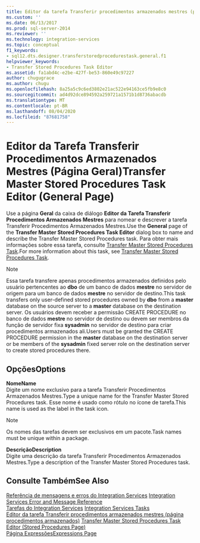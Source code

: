 ```yaml
---
title: Editor da tarefa Transferir procedimentos armazenados mestres (página Geral) | Microsoft Docs
ms.custom: ''
ms.date: 06/13/2017
ms.prod: sql-server-2014
ms.reviewer: ''
ms.technology: integration-services
ms.topic: conceptual
f1_keywords:
- sql12.dts.designer.transferstoredprocedurestask.general.f1
helpviewer_keywords:
- Transfer Stored Procedures Task Editor
ms.assetid: fa1abd4c-e2be-427f-be53-860e49c97227
author: chugugrace
ms.author: chugu
ms.openlocfilehash: 8a25a5c9c6ed3802e21ac522e94163ce5fb9e8c0
ms.sourcegitcommit: ad4d92dce894592a259721a1571b1d8736abacdb
ms.translationtype: MT
ms.contentlocale: pt-BR
ms.lasthandoff: 08/04/2020
ms.locfileid: "87681758"
---
```

# <a name="transfer-master-stored-procedures-task-editor-general-page"></a><span data-ttu-id="bbdde-102">Editor da Tarefa Transferir Procedimentos Armazenados Mestres (Página Geral)</span><span class="sxs-lookup"><span data-stu-id="bbdde-102">Transfer Master Stored Procedures Task Editor (General Page)</span></span>
  <span data-ttu-id="bbdde-103">Use a página **Geral** da caixa de diálogo **Editor da Tarefa Transferir Procedimentos Armazenados Mestres** para nomear e descrever a tarefa Transferir Procedimentos Armazenados Mestres.</span><span class="sxs-lookup"><span data-stu-id="bbdde-103">Use the **General** page of the **Transfer Master Stored Procedures Task Editor** dialog box to name and describe the Transfer Master Stored Procedures task.</span></span> <span data-ttu-id="bbdde-104">Para obter mais informações sobre essa tarefa, consulte [Transfer Master Stored Procedures Task](control-flow/transfer-master-stored-procedures-task.md).</span><span class="sxs-lookup"><span data-stu-id="bbdde-104">For more information about this task, see [Transfer Master Stored Procedures Task](control-flow/transfer-master-stored-procedures-task.md).</span></span>  
  
> [!NOTE]  
>  <span data-ttu-id="bbdde-105">Essa tarefa transfere apenas procedimentos armazenados definidos pelo usuário pertencentes ao **dbo** de um banco de dados **mestre** no servidor de origem para um banco de dados **mestre** no servidor de destino.</span><span class="sxs-lookup"><span data-stu-id="bbdde-105">This task transfers only user-defined stored procedures owned by **dbo** from a **master** database on the source server to a **master** database on the destination server.</span></span> <span data-ttu-id="bbdde-106">Os usuários devem receber a permissão CREATE PROCEDURE no banco de dados **mestre** no servidor de destino ou devem ser membros da função de servidor fixa **sysadmin** no servidor de destino para criar procedimentos armazenados ali.</span><span class="sxs-lookup"><span data-stu-id="bbdde-106">Users must be granted the CREATE PROCEDURE permission in the **master** database on the destination server or be members of the **sysadmin** fixed server role on the destination server to create stored procedures there.</span></span>  
  
## <a name="options"></a><span data-ttu-id="bbdde-107">Opções</span><span class="sxs-lookup"><span data-stu-id="bbdde-107">Options</span></span>  
 <span data-ttu-id="bbdde-108">**Nome**</span><span class="sxs-lookup"><span data-stu-id="bbdde-108">**Name**</span></span>  
 <span data-ttu-id="bbdde-109">Digite um nome exclusivo para a tarefa Transferir Procedimentos Armazenados Mestres.</span><span class="sxs-lookup"><span data-stu-id="bbdde-109">Type a unique name for the Transfer Master Stored Procedures task.</span></span> <span data-ttu-id="bbdde-110">Esse nome é usado como rótulo no ícone de tarefa.</span><span class="sxs-lookup"><span data-stu-id="bbdde-110">This name is used as the label in the task icon.</span></span>  
  
> [!NOTE]  
>  <span data-ttu-id="bbdde-111">Os nomes das tarefas devem ser exclusivos em um pacote.</span><span class="sxs-lookup"><span data-stu-id="bbdde-111">Task names must be unique within a package.</span></span>  
  
 <span data-ttu-id="bbdde-112">**Descrição**</span><span class="sxs-lookup"><span data-stu-id="bbdde-112">**Description**</span></span>  
 <span data-ttu-id="bbdde-113">Digite uma descrição da tarefa Transferir Procedimentos Armazenados Mestres.</span><span class="sxs-lookup"><span data-stu-id="bbdde-113">Type a description of the Transfer Master Stored Procedures task.</span></span>  
  
## <a name="see-also"></a><span data-ttu-id="bbdde-114">Consulte Também</span><span class="sxs-lookup"><span data-stu-id="bbdde-114">See Also</span></span>  
 <span data-ttu-id="bbdde-115">[Referência de mensagens e erros do Integration Services](../../2014/integration-services/integration-services-error-and-message-reference.md) </span><span class="sxs-lookup"><span data-stu-id="bbdde-115">[Integration Services Error and Message Reference](../../2014/integration-services/integration-services-error-and-message-reference.md) </span></span>  
 <span data-ttu-id="bbdde-116">[Tarefas do Integration Services](control-flow/integration-services-tasks.md) </span><span class="sxs-lookup"><span data-stu-id="bbdde-116">[Integration Services Tasks](control-flow/integration-services-tasks.md) </span></span>  
 <span data-ttu-id="bbdde-117">[Editor da tarefa Transferir procedimentos armazenados mestres &#40;página procedimentos armazenados&#41;](../../2014/integration-services/transfer-master-stored-procedures-task-editor-stored-procedures-page.md) </span><span class="sxs-lookup"><span data-stu-id="bbdde-117">[Transfer Master Stored Procedures Task Editor &#40;Stored Procedures Page&#41;](../../2014/integration-services/transfer-master-stored-procedures-task-editor-stored-procedures-page.md) </span></span>  
 [<span data-ttu-id="bbdde-118">Página Expressões</span><span class="sxs-lookup"><span data-stu-id="bbdde-118">Expressions Page</span></span>](expressions/expressions-page.md)  
  
  
